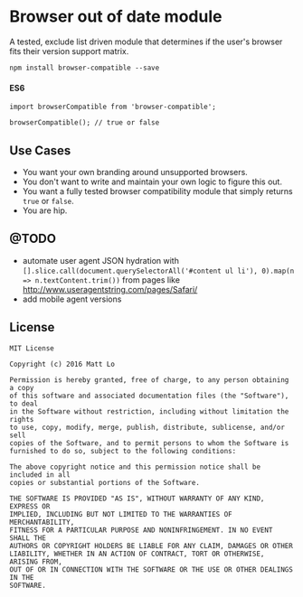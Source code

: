 # Browser out of date module
A tested, exclude list driven module that determines if the user's browser fits their version support matrix.

```
npm install browser-compatible --save
```

#### ES6
```
import browserCompatible from 'browser-compatible';

browserCompatible(); // true or false
```

## Use Cases
- You want your own branding around unsupported browsers.
- You don't want to write and maintain your own logic to figure this out.
- You want a fully tested browser compatibility module that simply returns `true` or `false`.
- You are hip.

## @TODO
- automate user agent JSON hydration with `[].slice.call(document.querySelectorAll('#content ul li'), 0).map(n => n.textContent.trim())` from pages like http://www.useragentstring.com/pages/Safari/
- add mobile agent versions

## License

```
MIT License

Copyright (c) 2016 Matt Lo

Permission is hereby granted, free of charge, to any person obtaining a copy
of this software and associated documentation files (the "Software"), to deal
in the Software without restriction, including without limitation the rights
to use, copy, modify, merge, publish, distribute, sublicense, and/or sell
copies of the Software, and to permit persons to whom the Software is
furnished to do so, subject to the following conditions:

The above copyright notice and this permission notice shall be included in all
copies or substantial portions of the Software.

THE SOFTWARE IS PROVIDED "AS IS", WITHOUT WARRANTY OF ANY KIND, EXPRESS OR
IMPLIED, INCLUDING BUT NOT LIMITED TO THE WARRANTIES OF MERCHANTABILITY,
FITNESS FOR A PARTICULAR PURPOSE AND NONINFRINGEMENT. IN NO EVENT SHALL THE
AUTHORS OR COPYRIGHT HOLDERS BE LIABLE FOR ANY CLAIM, DAMAGES OR OTHER
LIABILITY, WHETHER IN AN ACTION OF CONTRACT, TORT OR OTHERWISE, ARISING FROM,
OUT OF OR IN CONNECTION WITH THE SOFTWARE OR THE USE OR OTHER DEALINGS IN THE
SOFTWARE.
```
